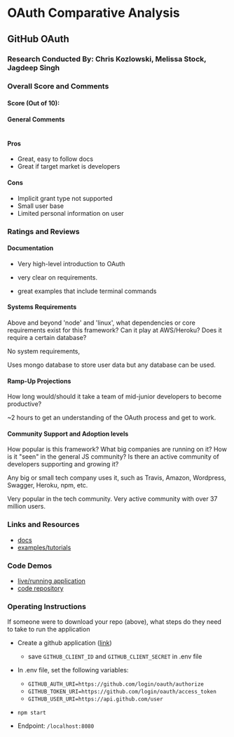 # OAuth Comparative Analysis

## GitHub OAuth

### Research Conducted By: Chris Kozlowski, Melissa Stock, Jagdeep Singh

### Overall Score and Comments

#### Score (Out of 10): 

#### General Comments

![]()





#### Pros

- Great, easy to follow docs
- Great if target market is developers

#### Cons

- Implicit grant type not supported
- Small user base
- Limited personal information on user



### Ratings and Reviews

#### Documentation

- Very high-level introduction to OAuth 

- very clear on requirements. 

- great examples that include terminal commands



#### Systems Requirements

Above and beyond 'node' and 'linux', what dependencies or core requirements exist for this framework?  Can it play at AWS/Heroku?  Does it require a certain database?



No system requirements, 

Uses mongo database to store user data but any database can be used.



#### Ramp-Up Projections

How long would/should it take a team of mid-junior developers to become productive?

~2 hours to get an understanding of the OAuth process and get to work.



#### Community Support and Adoption levels

How popular is this framework? What big companies are running on it? How is it "seen" in the general JS community?  Is there an active community of developers supporting and growing it?



Any big or small tech company uses it, such as Travis, Amazon, Wordpress, Swagger, Heroku, npm, etc.



Very popular in the tech community. Very active community with over 37 million users.



### Links and Resources

- [docs](https://developer.github.com/apps/building-oauth-apps/authorizing-oauth-apps/)
- [examples/tutorials](https://developer.github.com/v3/guides/basics-of-authentication/)

### Code Demos

- [live/running application](http://xyz.com)
- [code repository](https://github.com/401-advanced-javascript-cdk/lab12-oauth/tree/master/auth-server)

### Operating Instructions

If someone were to download your repo (above), what steps do they need to take to run the application

- Create a github application ([link](https://github.com/settings/applications/new))
  - save `GITHUB_CLIENT_ID` and `GITHUB_CLIENT_SECRET` in .env file
- In .env file, set the following variables:
  - `GITHUB_AUTH_URI=https://github.com/login/oauth/authorize`
  - `GITHUB_TOKEN_URI=https://github.com/login/oauth/access_token`
  - `GITHUB_USER_URI=https://api.github.com/user`
- `npm start`

- Endpoint: `/localhost:8080`

